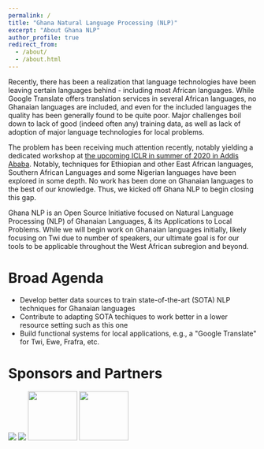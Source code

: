 ```yaml
---
permalink: /
title: "Ghana Natural Language Processing (NLP)"
excerpt: "About Ghana NLP"
author_profile: true
redirect_from: 
  - /about/
  - /about.html
---
```

Recently, there has been a realization that language technologies have been leaving certain languages behind - including most African languages. While Google Translate offers translation services in several African languages, no Ghanaian languages are included, and even for the included languages the quality has been generally found to be quite poor. Major challenges boil down to lack of good (indeed often any) training data, as well as lack of adoption of major language technologies for local problems. 

The problem has been receiving much attention recently, notably yielding a dedicated workshop at [the upcoming ICLR in summer of 2020 in Addis Ababa](https://easychair.org/cfp/africanlp2020workshop). Notably, techniques for Ethiopian and other East African languages, Southern African Languages and some Nigerian languages have been explored in some depth. No work has been done on Ghanaian languages to the best of our knowledge. Thus, we kicked off Ghana NLP to begin closing this gap.   

Ghana NLP is an Open Source Initiative focused on Natural Language Processing (NLP) of Ghanaian Languages, & its Applications to Local Problems. While we will begin work on Ghanaian languages initially, likely focusing on Twi due to number of speakers, our ultimate goal is for our tools to be applicable throughout the West African subregion and beyond. 

Broad Agenda
======
* Develop better data sources to train state-of-the-art (SOTA) NLP techniques for Ghanaian languages
* Contribute to adapting SOTA techiques to work better in a lower resource setting such as this one
* Build functional systems for local applications, e.g., a "Google Translate" for Twi, Ewe, Frafra, etc.

Sponsors and Partners
======
![]("https://github.com/GhanaNLP/ghananlp.github.io/blob/master/files/MSFT_logo.png")
<img src="https://github.com/GhanaNLP/ghananlp.github.io/blob/master/files/MSFT_logo.png">
<img src="https://github.com/GhanaNLP/ghananlp.github.io/blob/master/files/ALGORINE_LOGO_smaller.png" width="auto" height="100">
<img src="https://github.com/GhanaNLP/ghananlp.github.io/blob/master/files/gaj_smaller.png" width="auto" height="100">
